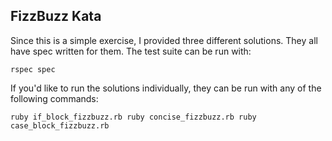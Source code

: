 ## FizzBuzz Kata

Since this is a simple exercise, I provided three different solutions.  They all have spec written for them.  The test suite can be run with:

`rspec spec`

If you'd like to run the solutions individually, they can be run with any of the following commands:

`ruby if_block_fizzbuzz.rb
ruby concise_fizzbuzz.rb
ruby case_block_fizzbuzz.rb`